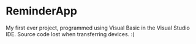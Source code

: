 # ReminderApp

My first ever project, programmed using Visual Basic in the Visual Studio IDE. Source code lost when transferring devices. :(
